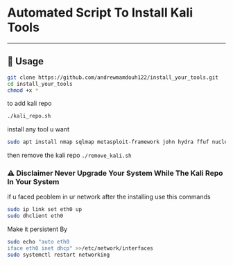 # Automated Script To Install Kali Tools


---
## 🚀 Usage
 
```bash
git clone https://github.com/andrewmamdouh122/install_your_tools.git
cd install_your_tools
chmod +x *
```
to add kali repo 
```bash
./kali_repo.sh
```
install any tool u want 
```bash
sudo apt install nmap sqlmap metasploit-framework john hydra ffuf nuclei subfinder seclists netdiscover nikto python3-pip python2 python3-scapy python2 
```

then remove the kali repo ```./remove_kali.sh```

### ⚠️ Disclaimer Never Upgrade Your System While The Kali Repo In Your System 

if u faced peoblem in ur network after the installing use this commands
```bash
sudo ip link set eth0 up
sudo dhclient eth0
```
Make it persistent By
```bash
sudo echo "auto eth0
iface eth0 inet dhcp" >>/etc/network/interfaces
sudo systemctl restart networking
```

